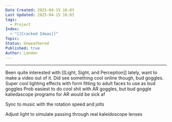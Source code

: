 ```yaml
---
Date Created: 2025-04-15 16:03
Last Updated: 2025-04-15 16:03
tags:
  - Project
Index:
  - "[[Cracked Ideas]]"
Topic: 
Status: Unweathered
Published: true
Author: Landon
---
```

------



Been quite interested with [[Light, Sight, and Perception]] lately, want to make a video out of it.
Did see something cool online though, bud goggles. 
Super cool lighting effects with form fitting to adult faces to use as bud goggles
Prob easiest to do cool shit with AR goggles, but bud goggle kaliedascope programs for AR would be sick af

Sync to music with the rotation speed and jolts

Adjust light to simulate passing through real kaleidoscope lenses


